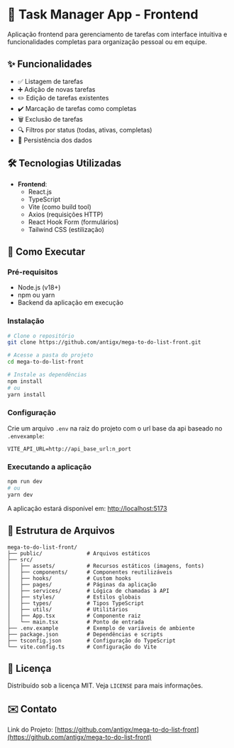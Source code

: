 # 📝 Task Manager App - Frontend

Aplicação frontend para gerenciamento de tarefas com interface intuitiva e funcionalidades completas para organização pessoal ou em equipe.

## ✨ Funcionalidades

- ✅ Listagem de tarefas
- ➕ Adição de novas tarefas
- ✏️ Edição de tarefas existentes
- ✔️ Marcação de tarefas como completas
- 🗑️ Exclusão de tarefas
- 🔍 Filtros por status (todas, ativas, completas)
- 🔄 Persistência dos dados

## 🛠️ Tecnologias Utilizadas

- **Frontend**:
  - React.js
  - TypeScript
  - Vite (como build tool)
  - Axios (requisições HTTP)
  - React Hook Form (formulários)
  - Tailwind CSS (estilização)

## 🚀 Como Executar

### Pré-requisitos

- Node.js (v18+)
- npm ou yarn
- Backend da aplicação em execução

### Instalação

```bash
# Clone o repositório
git clone https://github.com/antigx/mega-to-do-list-front.git

# Acesse a pasta do projeto
cd mega-to-do-list-front

# Instale as dependências
npm install
# ou
yarn install
```

### Configuração

Crie um arquivo `.env` na raiz do projeto com o url base da api baseado no `.envexample`:

```env
VITE_API_URL=http://api_base_url:n_port
```

### Executando a aplicação

```bash
npm run dev
# ou
yarn dev
```

A aplicação estará disponível em: [http://localhost:5173](http://localhost:5173)

## 📂 Estrutura de Arquivos

```
mega-to-do-list-front/
├── public/              # Arquivos estáticos
├── src/
│   ├── assets/          # Recursos estáticos (imagens, fonts)
│   ├── components/      # Componentes reutilizáveis
│   ├── hooks/           # Custom hooks
│   ├── pages/           # Páginas da aplicação
│   ├── services/        # Lógica de chamadas à API
│   ├── styles/          # Estilos globais
│   ├── types/           # Tipos TypeScript
│   ├── utils/           # Utilitários
│   ├── App.tsx          # Componente raiz
│   └── main.tsx         # Ponto de entrada
├── .env.example         # Exemplo de variáveis de ambiente
├── package.json         # Dependências e scripts
├── tsconfig.json        # Configuração do TypeScript
└── vite.config.ts       # Configuração do Vite
```

## 📄 Licença

Distribuído sob a licença MIT. Veja `LICENSE` para mais informações.

## ✉️ Contato

Link do Projeto: [https://github.com/antigx/mega-to-do-list-front](https://github.com/antigx/mega-to-do-list-front)
